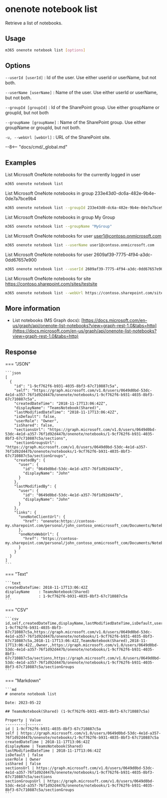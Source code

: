 # onenote notebook list

Retrieve a list of notebooks.

## Usage

```sh
m365 onenote notebook list [options]
```

## Options

`--userId [userId]`
: Id of the user. Use either userId or userName, but not both.

`--userName [userName]`
: Name of the user. Use either userId or userName, but not both.

`--groupId [groupId]`
: Id of the SharePoint group. Use either groupName or groupId, but not both

`--groupName [groupName]`
: Name of the SharePoint group. Use either groupName or groupId, but not both.

`-u, --webUrl [webUrl]`
: URL of the SharePoint site.

--8<-- "docs/cmd/_global.md"

## Examples

List Microsoft OneNote notebooks for the currently logged in user

```sh
m365 onenote notebook list
```

List Microsoft OneNote notebooks in group 233e43d0-dc6a-482e-9b4e-0de7a7bce9b4

```sh
m365 onenote notebook list --groupId 233e43d0-dc6a-482e-9b4e-0de7a7bce9b4
```

List Microsoft OneNote notebooks in group My Group

```sh
m365 onenote notebook list --groupName "MyGroup"
```

List Microsoft OneNote notebooks for user user1@contoso.onmicrosoft.com

```sh
m365 onenote notebook list --userName user1@contoso.onmicrosoft.com
```

List Microsoft OneNote notebooks for user 2609af39-7775-4f94-a3dc-0dd67657e900

```sh
m365 onenote notebook list --userId 2609af39-7775-4f94-a3dc-0dd67657e900
```

List Microsoft OneNote notebooks for site https://contoso.sharepoint.com/sites/testsite

```sh
m365 onenote notebook list --webUrl https://contoso.sharepoint.com/sites/testsite
```

## More information

- List notebooks (MS Graph docs): [https://docs.microsoft.com/en-us/graph/api/onenote-list-notebooks?view=graph-rest-1.0&tabs=http](https://docs.microsoft.com/en-us/graph/api/onenote-list-notebooks?view=graph-rest-1.0&tabs=http)

## Response

=== "JSON"

    ```json
    [
      {
        "id": "1-9cf762f6-b931-4035-8bf3-67c710887c5a",
        "self": "https://graph.microsoft.com/v1.0/users/0649d0bd-53dc-4e1d-a357-76f1d92d447b/onenote/notebooks/1-9cf762f6-b931-4035-8bf3-67c710887c5a",
        "createdDateTime": "2018-11-17T13:06:42Z",
        "displayName": "TeamsNotebook(Shared)",
        "lastModifiedDateTime": "2018-11-17T13:06:42Z",
        "isDefault": false,
        "userRole": "Owner",
        "isShared": false,
        "sectionsUrl": "https://graph.microsoft.com/v1.0/users/0649d0bd-53dc-4e1d-a357-76f1d92d447b/onenote/notebooks/1-9cf762f6-b931-4035-8bf3-67c710887c5a/sections",
        "sectionGroupsUrl": "https://graph.microsoft.com/v1.0/users/0649d0bd-53dc-4e1d-a357-76f1d92d447b/onenote/notebooks/1-9cf762f6-b931-4035-8bf3-67c710887c5a/sectionGroups",
        "createdBy": {
          "user": {
            "id": "0649d0bd-53dc-4e1d-a357-76f1d92d447b",
            "displayName": "John"
          }
        },
        "lastModifiedBy": {
          "user": {
            "id": "0649d0bd-53dc-4e1d-a357-76f1d92d447b",
            "displayName": "John"
          }
        },
        "links": {
          "oneNoteClientUrl": {
            "href": "onenote:https://contoso-my.sharepoint.com/personal/john_contoso_onmicrosoft_com/Documents/Notebooks/TeamsNotebook(Shared)"
          },
          "oneNoteWebUrl": {
            "href": "https://contoso-my.sharepoint.com/personal/john_contoso_onmicrosoft_com/Documents/Notebooks/TeamsNotebook(Shared)"
          }
        }
      }
    ]
    ```

=== "Text"

    ```text
    createdDateTime: 2018-11-17T13:06:42Z
    displayName    : TeamsNotebook(Shared)
    id             : 1-9cf762f6-b931-4035-8bf3-67c710887c5a
    ```

=== "CSV"

    ```csv
    id,self,createdDateTime,displayName,lastModifiedDateTime,isDefault,userRole,isShared,sectionsUrl,sectionGroupsUrl
    1-9cf762f6-b931-4035-8bf3-67c710887c5a,https://graph.microsoft.com/v1.0/users/0649d0bd-53dc-4e1d-a357-76f1d92d447b/onenote/notebooks/1-9cf762f6-b931-4035-8bf3-67c710887c5a,2018-11-17T13:06:42Z,TeamsNotebook(Shared),2018-11-17T13:06:42Z,,Owner,,https://graph.microsoft.com/v1.0/users/0649d0bd-53dc-4e1d-a357-76f1d92d447b/onenote/notebooks/1-9cf762f6-b931-4035-8bf3-67c710887c5a/sections,https://graph.microsoft.com/v1.0/users/0649d0bd-53dc-4e1d-a357-76f1d92d447b/onenote/notebooks/1-9cf762f6-b931-4035-8bf3-67c710887c5a/sectionGroups
    ```

=== "Markdown"

    ```md
    # onenote notebook list

    Date: 2023-05-22

    ## TeamsNotebook(Shared) (1-9cf762f6-b931-4035-8bf3-67c710887c5a)

    Property | Value
    ---------|-------
    id | 1-9cf762f6-b931-4035-8bf3-67c710887c5a
    self | https://graph.microsoft.com/v1.0/users/0649d0bd-53dc-4e1d-a357-76f1d92d447b/onenote/notebooks/1-9cf762f6-b931-4035-8bf3-67c710887c5a
    createdDateTime | 2018-11-17T13:06:42Z
    displayName | TeamsNotebook(Shared)
    lastModifiedDateTime | 2018-11-17T13:06:42Z
    isDefault | false
    userRole | Owner
    isShared | false
    sectionsUrl | https://graph.microsoft.com/v1.0/users/0649d0bd-53dc-4e1d-a357-76f1d92d447b/onenote/notebooks/1-9cf762f6-b931-4035-8bf3-67c710887c5a/sections
    sectionGroupsUrl | https://graph.microsoft.com/v1.0/users/0649d0bd-53dc-4e1d-a357-76f1d92d447b/onenote/notebooks/1-9cf762f6-b931-4035-8bf3-67c710887c5a/sectionGroups
    ```
